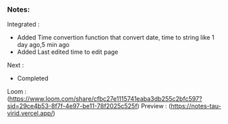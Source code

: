 ### Notes:
Integrated  :
- Added Time convertion function that convert date, time to string like 1 day ago,5 min ago
- Added Last edited time to edit page

Next : 
- Completed

Loom : (https://www.loom.com/share/cfbc27e1115741eaba3db255c2bfc597?sid=29ce4b53-8f7f-4e97-be11-78f2025c525f)
Preview : (https://notes-tau-virid.vercel.app/)